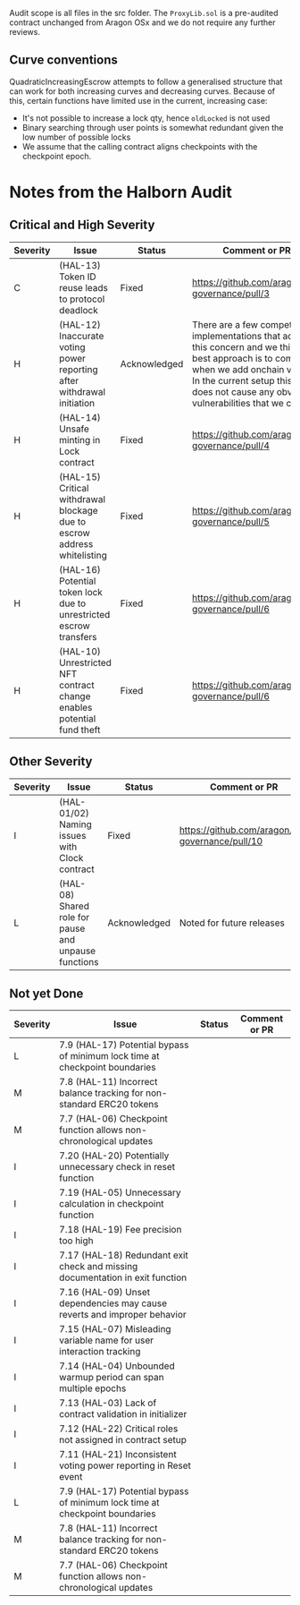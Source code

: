 Audit scope is all files in the src folder. The `ProxyLib.sol` is a pre-audited contract unchanged from Aragon OSx and we do not require any further reviews.

## Curve conventions

QuadraticIncreasingEscrow attempts to follow a generalised structure that can work for both increasing curves and decreasing curves. Because of this, certain functions have limited use in the current, increasing case:

- It's not possible to increase a lock qty, hence `oldLocked` is not used
- Binary searching through user points is somewhat redundant given the low number of possible locks
- We assume that the calling contract aligns checkpoints with the checkpoint epoch.

# Notes from the Halborn Audit

## Critical and High Severity

| Severity | Issue                                                                    | Status       | Comment or PR                                                                                                                                                                                                                           |
| -------- | ------------------------------------------------------------------------ | ------------ | --------------------------------------------------------------------------------------------------------------------------------------------------------------------------------------------------------------------------------------- |
| C        | (HAL-13) Token ID reuse leads to protocol deadlock                       | Fixed        | https://github.com/aragon/ve-governance/pull/3                                                                                                                                                                                          |
| H        | (HAL-12) Inaccurate voting power reporting after withdrawal initiation   | Acknowledged | There are a few competing implementations that address this concern and we think the best approach is to compare when we add onchain voting. In the current setup this issue does not cause any obvious vulnerabilities that we can see |
| H        | (HAL-14) Unsafe minting in Lock contract                                 | Fixed        | https://github.com/aragon/ve-governance/pull/4                                                                                                                                                                                          |
| H        | (HAL-15) Critical withdrawal blockage due to escrow address whitelisting | Fixed        | https://github.com/aragon/ve-governance/pull/5                                                                                                                                                                                          |
| H        | (HAL-16) Potential token lock due to unrestricted escrow transfers       | Fixed        | https://github.com/aragon/ve-governance/pull/6                                                                                                                                                                                          |
| H        | (HAL-10) Unrestricted NFT contract change enables potential fund theft   | Fixed        | https://github.com/aragon/ve-governance/pull/6                                                                                                                                                                                          |

## Other Severity

| Severity | Issue                                                | Status       | Comment or PR                                   |
| -------- | ---------------------------------------------------- | ------------ | ----------------------------------------------- |
| I        | (HAL-01/02) Naming issues with Clock contract        | Fixed        | https://github.com/aragon/ve-governance/pull/10 |
| L        | (HAL-08) Shared role for pause and unpause functions | Acknowledged | Noted for future releases                       |

## Not yet Done

| Severity | Issue                                                                         | Status | Comment or PR |
| -------- | ----------------------------------------------------------------------------- | ------ | ------------- |
| L        | 7.9 (HAL-17) Potential bypass of minimum lock time at checkpoint boundaries   |        |
| M        | 7.8 (HAL-11) Incorrect balance tracking for non-standard ERC20 tokens         |        |
| M        | 7.7 (HAL-06) Checkpoint function allows non-chronological updates             |        |
| I        | 7.20 (HAL-20) Potentially unnecessary check in reset function                 |        |
| I        | 7.19 (HAL-05) Unnecessary calculation in checkpoint function                  |        |
| I        | 7.18 (HAL-19) Fee precision too high                                          |        |
| I        | 7.17 (HAL-18) Redundant exit check and missing documentation in exit function |        |
| I        | 7.16 (HAL-09) Unset dependencies may cause reverts and improper behavior      |        |
| I        | 7.15 (HAL-07) Misleading variable name for user interaction tracking          |        |
| I        | 7.14 (HAL-04) Unbounded warmup period can span multiple epochs                |        |
| I        | 7.13 (HAL-03) Lack of contract validation in initializer                      |        |
| I        | 7.12 (HAL-22) Critical roles not assigned in contract setup                   |        |
| I        | 7.11 (HAL-21) Inconsistent voting power reporting in Reset event              |        |
| L        | 7.9 (HAL-17) Potential bypass of minimum lock time at checkpoint boundaries   |        |
| M        | 7.8 (HAL-11) Incorrect balance tracking for non-standard ERC20 tokens         |        |
| M        | 7.7 (HAL-06) Checkpoint function allows non-chronological updates             |        |
